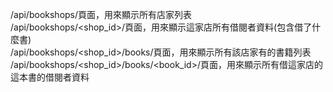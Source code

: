 /api/bookshops/頁面，用來顯示所有店家列表  
/api/bookshops/<shop_id>/頁面，用來顯示這家店所有借閱者資料(包含借了什麼書)  
/api/bookshops/<shop_id>/books/頁面，用來顯示所有該店家有的書籍列表  
/api/bookshops/<shop_id>/books/<book_id>/頁面，用來顯示所有借這家店的這本書的借閱者資料  
